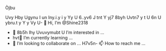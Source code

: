 Òjbu


Uvy
Hby
Ugynu
I un
Iny.i.y
i y
Yy
U 6..yv6
J tnt
Y yj7
8byh
Uvtn7 y t
U 6n
U ybru.t y
Y y
Vy
U- 👋 Hi, I’m @Shine2318
- 👀
8b5h
Ihy
Uvuvymubt
U I’m interested in ...
- hvt🌱 I’m currently learning ...
- 💞️ I’m looking to collaborate on ...
H7v5n- 📫 How to reach me ...

<!---
Shine2318/Shine2318 is a ✨ special ✨ repository because its `README.md` (this file) appears on your GitHub profile.
You can click the Preview link to take a look at your changes.
--->
